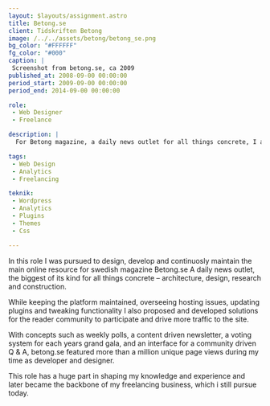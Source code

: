 ```yaml
---
layout: $layouts/assignment.astro
title: Betong.se
client: Tidskriften Betong
image: /../../assets/betong/betong_se.png
bg_color: "#FFFFFF"
fg_color: "#000"
caption: |
 Screenshot from betong.se, ca 2009
published_at: 2008-09-00 00:00:00
period_start: 2009-09-00 00:00:00
period_end: 2014-09-00 00:00:00

role: 
 - Web Designer
 - Freelance

description: |
  For Betong magazine, a daily news outlet for all things concrete, I acted as Web designer and site maintainer during several years in a freelance role.

tags: 
 - Web Design
 - Analytics
 - Freelancing

teknik:
 - Wordpress
 - Analytics
 - Plugins
 - Themes
 - Css

---
```


In this role I was pursued to design, develop and continuosly maintain the main online resource for swedish magazine Betong.se 
A daily news outlet, the biggest of its kind for all things concrete – architecture, design, research and construction.

While keeping the platform maintained, overseeing hosting issues, updating plugins and tweaking functionality I also proposed and developed solutions for the reader community to participate and drive more traffic to the site. 

With concepts such as weekly polls, a content driven newsletter, a voting system for each years grand gala, and an interface for a community driven Q & A, betong.se featured more than a million unique page views during my time as developer and designer.

This role has a huge part in shaping my knowledge and experience and later became the backbone of my freelancing business, which i still pursue today.